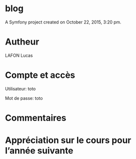 blog
====

A Symfony project created on October 22, 2015, 3:20 pm.

Autheur
=======
LAFON Lucas

Compte et accès
===============
Utilisateur: toto

Mot de passe: toto


Commentaires
============


Appréciation sur le cours pour l’année suivante
===============================================
